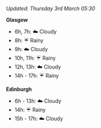 *Updated: Thursday 3rd March 05:30*

**Glasgow**

* 6h, 7h: :cloud: Cloudy
* 8h: :umbrella: Rainy
* 9h: :cloud: Cloudy
* 10h, 11h: :umbrella: Rainy
* 12h, 13h: :cloud: Cloudy
* 14h - 17h: :umbrella: Rainy

**Edinburgh**

* 6h - 13h: :cloud: Cloudy
* 14h: :umbrella: Rainy
* 15h - 17h: :cloud: Cloudy
